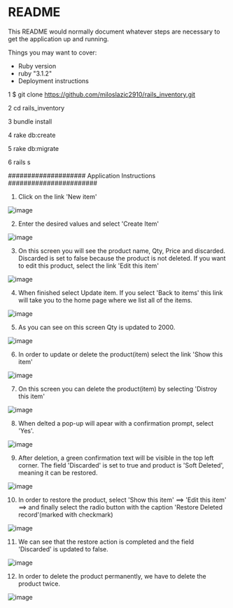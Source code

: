 # README

This README would normally document whatever steps are necessary to get the
application up and running.

Things you may want to cover:

* Ruby version
* ruby "3.1.2"
* Deployment instructions

1 $ git clone https://github.com/miloslazic2910/rails_inventory.git

2 cd rails_inventory   

3 bundle install

4 rake db:create

5 rake db:migrate

6 rails s


#################### Application Instructions #######################

1. Click on the link 'New item'

![image](https://user-images.githubusercontent.com/45238692/168510728-a5cfde66-aaa5-4bbd-a354-9121fe80e449.png)

2. Enter the desired values and select 'Create Item'

![image](https://user-images.githubusercontent.com/45238692/168510831-3cde5e66-e746-4128-98a8-98384a9c81ee.png)

3. On this screen you will see the product name, Qty, Price and discarded.  Discarded is set to false because the product is not deleted. If you want to edit this product, select the link 'Edit this item'

![image](https://user-images.githubusercontent.com/45238692/168510990-28edcd78-d04c-4bd4-b2c0-4bcf2a00cce0.png)

4. When finished select Update item. If you select 'Back to items' this link will take you to the home page where we list all of the items.

![image](https://user-images.githubusercontent.com/45238692/168511138-bd018b29-05e3-4308-9fa1-ebcfbde39340.png)

5. As you can see on this screen Qty is updated to 2000. 

![image](https://user-images.githubusercontent.com/45238692/168511416-2861ce6b-b9fe-408b-a7fa-425ae6f0e334.png)

6. In order to update or delete the product(item) select the link 'Show this item'

![image](https://user-images.githubusercontent.com/45238692/168511894-df395a0d-2451-418e-b7e8-e468cf0c172d.png)

7. On this screen you can delete the product(item) by selecting 'Distroy this item'

![image](https://user-images.githubusercontent.com/45238692/168512033-bccda3e4-bfd9-4ad4-a784-7d3f00931056.png)

8. When delted a pop-up will apear with a confirmation prompt, select 'Yes'.

![image](https://user-images.githubusercontent.com/45238692/168512289-b9056fd2-71d1-417d-90da-6aa1c5659145.png)

9. After deletion, a green confirmation text will be visible in the top left corner. The field 'Discarded' is set to true and product is 'Soft Deleted', meaning it can be restored.

![image](https://user-images.githubusercontent.com/45238692/168512522-65c670f0-f533-4131-ad93-c1d17e614dec.png)

10. In order to restore the product, select 'Show this item' ==> 'Edit this item' ==> and finally select the radio button with the caption 'Restore Deleted record'(marked with checkmark)

![image](https://user-images.githubusercontent.com/45238692/168512800-4bf6d9f5-9145-4654-a675-fbab1e28f522.png)

11. We can see that the restore action is completed and the field 'Discarded' is updated to false.

![image](https://user-images.githubusercontent.com/45238692/168512886-4564c35d-f59b-4bf3-8d3b-b683c5e53999.png)

12. In order to delete the product permanently, we have to delete the product twice.

![image](https://user-images.githubusercontent.com/45238692/168513025-eba1a51e-b9d3-4fc9-b7a7-a18661bd1079.png)




























